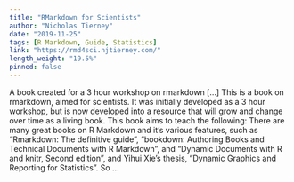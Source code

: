```yaml
---
title: "RMarkdown for Scientists"
author: "Nicholas Tierney"
date: "2019-11-25"
tags: [R Markdown, Guide, Statistics]
link: "https://rmd4sci.njtierney.com/"
length_weight: "19.5%"
pinned: false
---
```


A book created for a 3 hour workshop on rmarkdown [...] This is a book on rmarkdown, aimed for scientists. It was initially developed as a 3 hour workshop, but is now developed into a resource that will grow and change over time as a living book. This book aims to teach the following: There are many great books on R Markdown and it’s various features, such as “Rmarkdown: The definitive guide”, “bookdown: Authoring Books and Technical Documents with R Markdown”, and “Dynamic Documents with R and knitr, Second edition”, and Yihui Xie’s thesis, “Dynamic Graphics and Reporting for Statistics”. So  ...
